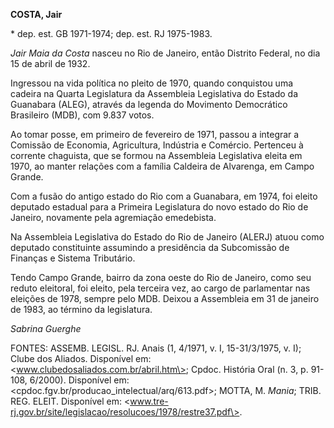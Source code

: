 **COSTA, Jair**

\* dep. est. GB 1971-1974; dep. est. RJ 1975-1983.

*Jair Maia da Costa* nasceu no Rio de Janeiro, então Distrito Federal,
no dia 15 de abril de 1932.

Ingressou na vida política no pleito de 1970, quando conquistou uma
cadeira na Quarta Legislatura da Assembleia Legislativa do Estado da
Guanabara (ALEG), através da legenda do Movimento Democrático Brasileiro
(MDB), com 9.837 votos.

Ao tomar posse, em primeiro de fevereiro de 1971, passou a integrar a
Comissão de Economia, Agricultura, Indústria e Comércio. Pertenceu à
corrente chaguista, que se formou na Assembleia Legislativa eleita em
1970, ao manter relações com a família Caldeira de Alvarenga, em Campo
Grande.

Com a fusão do antigo estado do Rio com a Guanabara, em 1974, foi eleito
deputado estadual para a Primeira Legislatura do novo estado do Rio de
Janeiro, novamente pela agremiação emedebista.

Na Assembleia Legislativa do Estado do Rio de Janeiro (ALERJ) atuou como
deputado constituinte assumindo a presidência da Subcomissão de Finanças
e Sistema Tributário.

Tendo Campo Grande, bairro da zona oeste do Rio de Janeiro, como seu
reduto eleitoral, foi eleito, pela terceira vez, ao cargo de parlamentar
nas eleições de 1978, sempre pelo MDB. Deixou a Assembleia em 31 de
janeiro de 1983, ao término da legislatura.

*Sabrina Guerghe*

FONTES: ASSEMB. LEGISL. RJ. Anais (1, 4/1971, v. I, 15-31/3/1975, v. I);
Clube dos Aliados. Disponível em:
\<www.clubedosaliados.com.br/abril.htm\>; Cpdoc. História Oral (n. 3, p.
91-108, 6/2000). Disponível em:
\<cpdoc.fgv.br/producao\_intelectual/arq/613.pdf\>; MOTTA, M. *Mania*;
TRIB. REG. ELEIT. Disponível em:
\<www.tre-rj.gov.br/site/legislacao/resolucoes/1978/restre37.pdf\>.

